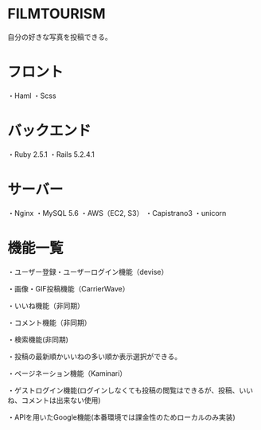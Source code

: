 # FILMTOURISM
自分の好きな写真を投稿できる。
# フロント
・Haml
・Scss
# バックエンド
・Ruby 2.5.1
・Rails 5.2.4.1
# サーバー
・Nginx
・MySQL 5.6
・AWS（EC2, S3）
・Capistrano3
・unicorn
# 機能一覧
・ユーザー登録・ユーザーログイン機能（devise）

・画像・GIF投稿機能（CarrierWave）

・いいね機能（非同期）

・コメント機能（非同期）

・検索機能(非同期)

・投稿の最新順かいいねの多い順か表示選択ができる。

・ページネーション機能（Kaminari）

・ゲストログイン機能(ログインしなくても投稿の閲覧はできるが、投稿、いいね、コメントは出来ない使用)

・APIを用いたGoogle機能(本番環境では課金性のためローカルのみ実装)


